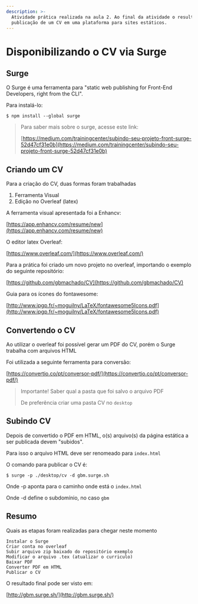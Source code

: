 ```yaml
---
description: >-
  Atividade prática realizada na aula 2. Ao final da atividade o resultado foi a
  publicação de um CV em uma plataforma para sites estáticos.
---
```


# Disponibilizando o CV via Surge

## Surge

O Surge é uma ferramenta para "static web publishing for Front-End Developers, right from the CLI".

Para instalá-lo:

```
$ npm install --global surge
```

> Para saber mais sobre o surge, acesse este link:
>
> ​[https://medium.com/trainingcenter/subindo-seu-projeto-front-surge-52d47cf31e0b](https://medium.com/trainingcenter/subindo-seu-projeto-front-surge-52d47cf31e0b)​

## Criando um CV

Para a criação do CV, duas formas foram trabalhadas

1. Ferramenta Visual
2. Edição no Overleaf \(latex\)

A ferramenta visual apresentada foi a Enhancv:

[https://app.enhancv.com/resume/new](https://app.enhancv.com/resume/new)

O editor latex Overleaf:

[https://www.overleaf.com/](https://www.overleaf.com/)

Para a prática foi criado um novo projeto no overleaf, importando o exemplo do seguinte repositório:

[https://github.com/gbmachado/CV](https://github.com/gbmachado/CV)

Guia para os ícones do fontawesome:

[http://www.ipgp.fr/~moguilny/LaTeX/fontawesome5Icons.pdf](http://www.ipgp.fr/~moguilny/LaTeX/fontawesome5Icons.pdf)

## Convertendo o CV

Ao utilizar o overleaf foi possível gerar um PDF do CV, porém o Surge trabalha com arquivos HTML

Foi utilizada a seguinte ferramenta para conversão:

[https://convertio.co/pt/conversor-pdf/](https://convertio.co/pt/conversor-pdf/)

> Importante! Saber qual a pasta que foi salvo o arquivo PDF
>
> De preferência criar uma pasta CV no `desktop`

## Subindo CV

Depois de convertido o PDF em HTML, o\(s\) arquivo\(s\) da página estática a ser publicada devem "subidos". 

Para isso o arquivo HTML deve ser renomeado para `index.html`

O comando para publicar o CV é:

```
$ surge -p ./desktop/cv -d gbm.surge.sh
```

Onde -p aponta para o caminho onde está o `index.html`

Onde -d define o subdomínio, no caso `gbm`

## Resumo

Quais as etapas foram realizadas para chegar neste momento



```
Instalar o Surge
Criar conta no overleaf
Subir arquivo zip baixado do repositório exemplo
Modificar o arquivo .tex (atualizar o curriculo)
Baixar PDF
Converter PDF em HTML
Publicar o CV
```

O resultado final pode ser visto em:

[http://gbm.surge.sh/](http://gbm.surge.sh/)

